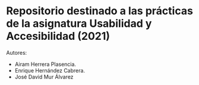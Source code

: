 # Repositorio destinado a las prácticas de la asignatura Usabilidad y Accesibilidad (2021)
Autores: 
* Airam Herrera Plasencia.
* Enrique Hernández Cabrera.
* José David Mur Álvarez
          
